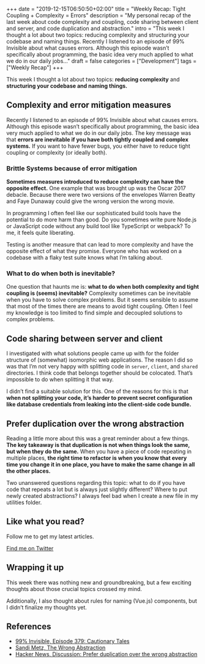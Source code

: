 +++
date = "2019-12-15T06:50:50+02:00"
title = "Weekly Recap: Tight Coupling + Complexity = Errors"
description = "My personal recap of the last week about code complexity and coupling, code sharing between client and server, and code duplication and abstraction."
intro = "This week I thought a lot about two topics: reducing complexity and structuring your codebase and naming things. Recently I listened to an episode of 99% Invisible about what causes errors. Although this episode wasn’t specifically about programming, the basic idea very much applied to what we do in our daily jobs..."
draft = false
categories = ["Development"]
tags = ["Weekly Recap"]
+++

This week I thought a lot about two topics: **reducing complexity** and **structuring your codebase and naming things.**

## Complexity and error mitigation measures

Recently I listened to an episode of 99% Invisible about what causes errors. Although this episode wasn’t specifically about programming, the basic idea very much applied to what we do in our daily jobs. The key message was that **errors are inevitable if you have both tightly coupled and complex systems.** If you want to have fewer bugs, you either have to reduce tight coupling or complexity (or ideally both).

### Brittle Systems because of error mitigation

**Sometimes measures introduced to reduce complexity can have the opposite effect.** One example that was brought up was the Oscar 2017 debacle. Because there were two versions of the envelopes Warren Beatty and Faye Dunaway could give the wrong version the wrong movie.

In programming I often feel like our sophisticated build tools have the potential to do more harm than good. Do you sometimes write pure Node.js or JavaScript code without any build tool like TypeScript or webpack? To me, it feels quite liberating.

Testing is another measure that can lead to more complexity and have the opposite effect of what they promise. Everyone who has worked on a codebase with a flaky test suite knows what I’m talking about.

### What to do when both is inevitable?

One question that haunts me is: **what to do when both complexity and tight coupling is (seems) inevitable?** Complexity sometimes can be inevitable when you have to solve complex problems. But it seems sensible to assume that most of the times there are means to avoid tight coupling. Often I feel my knowledge is too limited to find simple and decoupled solutions to complex problems.

## Code sharing between server and client

I investigated with what solutions people came up with for the folder structure of (somewhat) isomorphic web applications. The reason I did so was that I’m not very happy with splitting code in `server`, `client`, and `shared` directories. I think code that belongs together should be colocated. That’s impossible to do when splitting it that way.

I didn’t find a suitable solution for this. One of the reasons for this is that **when not splitting your code, it’s harder to prevent secret configuration like database credentials from leaking into the client-side code bundle.**

## Prefer duplication over the wrong abstraction

Reading a little more about this was a great reminder about a few things. **The key takeaway is that duplication is not when things look the same, but when they do the same.** When you have a piece of code repeating in multiple places, **the right time to refactor is when you know that every time you change it in one place, you have to make the same change in all the other places.**

Two unanswered questions regarding this topic: what to do if you have code that repeats a lot but is always just slightly different? Where to put newly created abstractions? I always feel bad when I create a new file in my utilities folder.

<div class="c-content__broad">
  <div class="c-twitter-teaser">
    <div class="c-twitter-teaser__content">
      <h2 class="c-twitter-teaser__headline">Like what you read?</h2>
      <p class="c-twitter-teaser__body">
        Follow me to get my latest articles.
      </p>
      <a class="c-button c-button--outline c-twitter-teaser__button" rel="nofollow" href="https://twitter.com/maoberlehner" data-event-category="link" data-event-action="click: contact" data-event-label="Twitter (article content)">
        Find me on Twitter
      </a>
    </div>
  </div>
</div>

## Wrapping it up

This week there was nothing new and groundbreaking, but a few exciting thoughts about those crucial topics crossed my mind.

Additionally, I also thought about rules for naming (Vue.js) components, but I didn’t finalize my thoughts yet.

## References

- [99% Invisible, Episode 379: Cautionary Tales](https://99percentinvisible.org/episode/cautionary-tales/)
- [Sandi Metz, The Wrong Abstraction](https://www.sandimetz.com/blog/2016/1/20/the-wrong-abstraction?duplication)
- [Hacker News, Discussion: Prefer duplication over the wrong abstraction](https://news.ycombinator.com/item?id=12061453)
